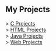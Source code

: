 <h2>My Projects</h2>
> <a href='https://github.com/nussbaumerv/BLJ2022VaNus/tree/main/C'>C Projects</a><br>
> <a href='https://github.com/nussbaumerv/BLJ2022VaNus/tree/main/HTML'>HTML Projects</a><br>
> <a href='https://github.com/nussbaumerv/BLJ2022VaNus/tree/main/Java'>Java Projects</a><br>
> <a href='https://github.com/nussbaumerv/BLJ2022VaNus/tree/main/projectsWeb'>Web Projects</a><br>
 

